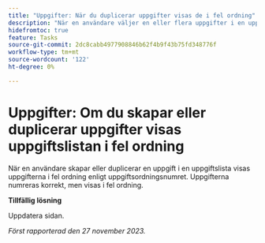 ```yaml
---
title: "Uppgifter: När du duplicerar uppgifter visas de i fel ordning"
description: "När en användare väljer en eller flera uppgifter i en uppgiftslista och duplicerar dem, visar uppgiftslistan sedan uppgifterna i fel ordning beroende på aktivitetens ordningsnummer. Uppgifterna numreras korrekt, men visas i fel ordning. Det finns en lösning."
hidefromtoc: true
feature: Tasks
source-git-commit: 2dc8cabb4977908846b62f4b9f43b75fd348776f
workflow-type: tm+mt
source-wordcount: '122'
ht-degree: 0%

---
```



# Uppgifter: Om du skapar eller duplicerar uppgifter visas uppgiftslistan i fel ordning

När en användare skapar eller duplicerar en uppgift i en uppgiftslista visas uppgifterna i fel ordning enligt uppgiftsordningsnumret. Uppgifterna numreras korrekt, men visas i fel ordning.

**Tillfällig lösning**

Uppdatera sidan.

_Först rapporterad den 27 november 2023._
